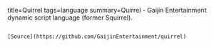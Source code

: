 title=Quirrel
tags=language
summary=Quirrel - Gaijin Entertainment dynamic script language (former Squirrel).
~~~~~~

[Source](https://github.com/GaijinEntertainment/quirrel)


